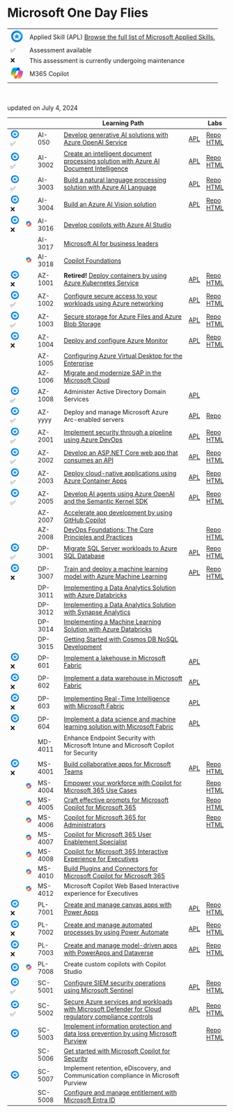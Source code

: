 # Microsoft One Day Flies


|   |   |
| - | - |
| <img src="media/apl.png" width="30"> | Applied Skill (APL) [Browse the full list of Microsoft Applied Skills.](https://learn.microsoft.com/en-us/credentials/browse/?credential_types=applied%20skills)  |
| ✅ | Assessment available |
| ❌ | This assessment is currently undergoing maintenance |
| <img src="media/copilot.png" width="30"> | M365 Copilot |

<br>
<br>
updated on July 4, 2024

[copilot]: media/copilot.png

|                                      |                                        |         | Learning Path                                                                                                         |                 | Labs                                     |
| -------------------------------------| -------------------------------------- | ------- | --------------------------------------------------------------------------------------------------------------------- | --------------- |------------------------------------------|
| <img src="media/apl.png" width="30">✅|                                        | AI-050  | [Develop generative AI solutions with Azure OpenAI Service][050 LP]                                                   | [APL][050 APL]  | [Repo][050 Repo]  <br> [HTML][050 HTML]  |
| <img src="media/apl.png" width="30">✅|                                        | AI-3002 | [Create an intelligent document processing solution with Azure AI Document Intelligence][3002 LP]                     | [APL][3002 APL] | [Repo][3002 Repo] <br> [HTML][3002 HTML] |
| <img src="media/apl.png" width="30">✅|                                        | AI-3003 | [Build a natural language processing solution with Azure AI Language][3003 LP]                                        | [APL][3003 APL] | [Repo][3003 Repo] <br> [HTML][3003 HTML] |
| <img src="media/apl.png" width="30">❌|                                        | AI-3004 | [Build an Azure AI Vision solution][3004 LP]                                                                          | [APL][3004 APL] | [Repo][3004 Repo] <br> [HTML][3004 HTML] |
| <img src="media/apl.png" width="30">❌|<img src="media/copilot.png" width="50">| AI-3016 | [Develop copilots with Azure AI Studio][3016 LP]                                                                      |                 |                                          |
|                                      |                                        | AI-3017 | [Microsoft AI for business leaders][3017 LP]                                                                          |                 |                                          |
|                                      |<img src="media/copilot.png" width="50">| AI-3018 | [Copilot Foundations][3018 LP]                                                                                        |                 |                                          |
| <img src="media/apl.png" width="30">❌|                                        | AZ-1001 | **Retired!** [Deploy containers by using Azure Kubernetes Service][1001 LP]                                           | [APL][1001 APL] | [Repo][1001 Repo] <br> [HTML][1001 HTML] |
| <img src="media/apl.png" width="30">✅|                                        | AZ-1002 | [Configure secure access to your workloads using Azure networking][1002 LP]                                           | [APL][1002 APL] | [Repo][1002 Repo] <br> [HTML][1002 HTML] |
| <img src="media/apl.png" width="30">✅|                                        | AZ-1003 | [Secure storage for Azure Files and Azure Blob Storage][1003 LP]                                                      | [APL][1003 APL] | [Repo][1003 Repo] <br> [HTML][1003 HTML] |
| <img src="media/apl.png" width="30">❌|                                        | AZ-1004 | [Deploy and configure Azure Monitor][1004 LP]                                                                         | [APL][1004 APL] | [Repo][1004 Repo] <br> [HTML][1004 HTML] |
|                                      |                                        | AZ-1005 | [Configuring Azure Virtual Desktop for the Enterprise][1005 LP]                                                       |                 |                                          |
|                                      |                                        | AZ-1006 | [Migrate and modernize SAP in the Microsoft Cloud][1006 LP]                                                           |                 |                                          |
| <img src="media/apl.png" width="30">✅|                                         | AZ-1008 | Administer Active Directory Domain Services                                                                           | [APL][1008 APL] |                                          |
| <img src="media/apl.png" width="30">✅|                                         | AZ-yyyy | Deploy and manage Microsoft Azure Arc-enabled servers                                                                 | [APL][yyyy APL] | [Repo][yyyy Repo]                                          |
| <img src="media/apl.png" width="30">✅|                                         | AZ-2001 | [Implement security through a pipeline using Azure DevOps][2001 LP]                                                   | [APL][2001 APL] | [Repo][2001 Repo] <br> [HTML][2001 HTML] |
| <img src="media/apl.png" width="30">✅|                                         | AZ-2002 | [Develop an ASP.NET Core web app that consumes an API][2002 LP]                                                       | [APL][2002 APL] | [Repo][2002 Repo] <br> [HTML][2002 HTML] |
| <img src="media/apl.png" width="30">✅|                                         | AZ-2003 | [Deploy cloud-native applications using Azure Container Apps][2003 LP]                                                | [APL][2003 APL] | [Repo][2003 Repo] <br> [HTML][2003 HTML] |
| <img src="media/apl.png" width="30">✅|                                         | AZ-2005 | [Develop AI agents using Azure OpenAI and the Semantic Kernel SDK][2005 LP]                                           | [APL][2005 APL] | [Repo][2005 Repo] <br> [HTML][2005 HTML] |
|                                     |                                        | AZ-2007 | [Accelerate app development by using GitHub Copilot][2007 LP]                                                         |                 |                                          |
|                                     |                                        | AZ-2008 | [DevOps Foundations: The Core Principles and Practices][2008 LP]                                                      |                 | [Repo][2008 Repo] <br> [HTML][2008 HTML] |
| <img src="media/apl.png" width="30">✅|                                        | DP-3001 | [Migrate SQL Server workloads to Azure SQL Database][3001 LP]                                                         | [APL][3001 APL] | [Repo][3001 Repo] <br> [HTML][3001 HTML] |
| <img src="media/apl.png" width="30">❌|                                        | DP-3007 | [Train and deploy a machine learning model with Azure Machine Learning][3007 LP]                                      | [APL][3007 APL] | [Repo][3007 Repo] <br> [HTML][3007 HTML] |
|                                     |                                        | DP-3011 | [Implementing a Data Analytics Solution with Azure Databricks][3011 LP]                                               |                 |                                          |
|                                     |                                        | DP-3012 | [Implementing a Data Analytics Solution with Synapse Analytics][3012 LP]                                              |                 |                                          |
|                                     |                                        | DP-3014 | [Implementing a Machine Learning Solution with Azure Databricks][3014 LP]                                             |                 |                                          |
|                                     |                                        | DP-3015 | [Getting Started with Cosmos DB NoSQL Development][3015 LP]                                                           |                 |                                          |
| <img src="media/apl.png" width="30">❌|                                        | DP-601  | [Implement a lakehouse in Microsoft Fabric][601 LP]                                                                   | [APL][601 APL]  |                                          |
| <img src="media/apl.png" width="30">❌|                                        | DP-602  | [Implement a data warehouse in Microsoft Fabric][602 LP]                                                              | [APL][602 APL]  |                                          |
| <img src="media/apl.png" width="30">❌|                                        | DP-603  | [Implementing Real-Time Intelligence with Microsoft Fabric][603 LP]                                                   | [APL][603 APL]  |                                          |
| <img src="media/apl.png" width="30">❌|                                        | DP-604  | [Implement a data science and machine learning solution with Microsoft Fabric][604 LP]                                | [APL][604 APL]  |                                          |
|                                     |                                        | MD-4011 | Enhance Endpoint Security with Microsoft Intune and Microsoft Copilot for Security                                    |                 |                                          |
| <img src="media/apl.png" width="30">❌|                                        | MS-4001 | [Build collaborative apps for Microsoft Teams][4001 LP]                                                               | [APL][4001 APL] | [Repo][4001 Repo] <br> [HTML][4001 HTML] |
|                                     |<img src="media/copilot.png" width="50">| MS-4004 | [Empower your workforce with Copilot for Microsoft 365 Use Cases][4004 LP]                                            |                 | [Repo][4004 Repo] <br> [HTML][4004 HTML] |
|                                     |<img src="media/copilot.png" width="50">| MS-4005 | [Craft effective prompts for Microsoft Copilot for Microsoft 365][4005 LP]                                            |                 | [Repo][4005 Repo] <br> [HTML][4005 HTML] |
|                                     |<img src="media/copilot.png" width="50">| MS-4006 | [Copilot for Microsoft 365 for Administrators][4006 LP]                                                               |                 | [Repo][4006 Repo] <br> [HTML][4006 HTML] |
|                                     |<img src="media/copilot.png" width="50">| MS-4007 | [Copilot for Microsoft 365 User Enablement Specialist][4007 LP]                                                       |                 |                                          |
|                                     |<img src="media/copilot.png" width="50">| MS-4008 | [Copilot for Microsoft 365 Interactive Experience for Executives][4008 LP]                                            |                 |                                          |
|                                     |<img src="media/copilot.png" width="50">| MS-4010 | [Build Plugins and Connectors for Microsoft Copilot for Microsoft 365][4010 LP]                                       |                 |                                          |
|                                     |<img src="media/copilot.png" width="50">| MS-4012 | Microsoft Copilot Web Based Interactive experience for Executives                                                     |                 |                                          |
| <img src="media/apl.png" width="30">❌|                                        | PL-7001 | [Create and manage canvas apps with Power Apps][7001 LP]                                                              | [APL][7001 APL] | [Repo][7001 Repo] <br> [HTML][7001 HTML] |
| <img src="media/apl.png" width="30">❌|                                        | PL-7002 | [Create and manage automated processes by using Power Automate][7002 LP]                                              | [APL][7002 APL] | [Repo][7002 Repo] <br> [HTML][7002 HTML] |
| <img src="media/apl.png" width="30">❌|                                        | PL-7003 | [Create and manage model-driven apps with PowerApps and Dataverse][7003 LP]                                           | [APL][7003 APL] | [Repo][7003 Repo] <br> [HTML][7003 HTML] |
| <img src="media/apl.png" width="30">|<img src="media/copilot.png" width="50">| PL-7008 | Create custom copilots with Copilot Studio                                                                            |                 |                                          |
| <img src="media/apl.png" width="30">✅|                                        | SC-5001 | [Configure SIEM security operations using Microsoft Sentinel][5001 LP]                                                | [APL][5001 APL] | [Repo][5001 Repo] <br> [HTML][5001 HTML] |
| <img src="media/apl.png" width="30">✅|                                        | SC-5002 | [Secure Azure services and workloads with Microsoft Defender for Cloud regulatory compliance controls][5002 LP]       | [APL][5002 APL] | [Repo][5002 Repo] <br> [HTML][5002 HTML] |
| <img src="media/apl.png" width="30">|                                        | SC-5003 | [Implement information protection and data loss prevention by using Microsoft Purview][5003 LP]                       |                 | [Repo][5003 Repo] <br> [HTML][5003 HTML] |
|                                     |                                        | SC-5006 | [Get started with Microsoft Copilot for Security][5006 LP]                                                            |                 |                                          |
| <img src="media/apl.png" width="30">|                                        | SC-5007 | Implement retention, eDiscovery, and Communication compliance in Microsoft Purview                                    |                 |                                          |
|                                     |                                        | SC-5008 | [Configure and manage entitlement with Microsoft Entra ID][5008 LP]                                                   |                 |                                          |



[1008 LP]:   https://learn.microsoft.com/en-us/training/paths/administer-active-directory-domain-services/
[1008 APL]:  https://learn.microsoft.com/en-us/credentials/applied-skills/administer-active-directory-domain-services/

[yyyy LP]:    https://learn.microsoft.com/en-us/training/paths/deploy-manage-azure-arc-enabled-servers/
[yyyy APL]:   https://learn.microsoft.com/en-us/credentials/applied-skills/deploy-and-manage-microsoft-azure-arc-enabled-servers/
[yyyy Repo]:  https://github.com/MicrosoftLearning/Deploy-and-manage-Azure-Arc-enabled-Servers

[050 LP]:   https://learn.microsoft.com/en-us/training/paths/develop-ai-solutions-azure-openai/
[050 APL]:  https://learn.microsoft.com/en-us/credentials/applied-skills/develop-generative-ai-solutions-with-azure-openai-service/
[050 Repo]: https://github.com/MicrosoftLearning/mslearn-openai/tree/main
[050 HTML]: https://microsoftlearning.github.io/mslearn-openai/

[1001 LP]:   https://learn.microsoft.com/en-us/training/paths/deploy-manage-containers-azure-kubernetes-service/
[1001 APL]:  https://learn.microsoft.com/en-us/credentials/applied-skills/deploy-containers-by-using-azure-kubernetes-service/
[1001 Repo]: https://github.com/MicrosoftLearning/deploy-and-manage-containers-with-azure-kubernetes-service
[1001 HTML]: https://github.com/MicrosoftLearning/deploy-and-manage-containers-with-azure-kubernetes-service/blob/master/Instructions/Labs/Complete%20Guided%20Exercise-Deploy%20Applications%20to%20AKS.md

[1002 LP]:   https://learn.microsoft.com/en-us/training/paths/configure-secure-workloads-using-azure-virtual-networking/
[1002 APL]:  https://learn.microsoft.com/en-us/credentials/applied-skills/configure-secure-workloads-use-azure-virtual-networking/
[1002 Repo]: https://github.com/MicrosoftLearning/Configure-secure-access-to-workloads-with-Azure-virtual-networking-services
[1002 HTML]: https://microsoftlearning.github.io/Configure-secure-access-to-workloads-with-Azure-virtual-networking-services/

[1003 LP]:   https://learn.microsoft.com/en-us/training/paths/implement-storage-azure-files-azure-blob-storage/
[1003 APL]:  https://learn.microsoft.com/en-us/credentials/applied-skills/secure-storage-azure-files-azure-blob-storage/
[1003 Repo]: https://github.com/MicrosoftLearning/Secure-storage-for-Azure-Files-and-Azure-Blob-Storage
[1003 HTML]: https://microsoftlearning.github.io/Secure-storage-for-Azure-Files-and-Azure-Blob-Storage/

[1004 LP]:   https://learn.microsoft.com/en-us/training/paths/deploy-configure-azure-monitor/
[1004 APL]:  https://learn.microsoft.com/en-us/credentials/applied-skills/deploy-and-configure-azure-monitor/
[1004 Repo]: https://github.com/MicrosoftLearning/APL-1004-deploy-configure-azure-monitor
[1004 HTML]: https://microsoftlearning.github.io/APL-1004-deploy-configure-azure-monitor/

[1005 LP]:   https://learn.microsoft.com/en-us/training/courses/az-1005

[1006 LP]:   https://learn.microsoft.com/en-us/training/courses/az-1006

[2001 LP]:   https://learn.microsoft.com/en-us/training/paths/implement-security-through-pipeline-using-devops/
[2001 APL]:  https://learn.microsoft.com/en-us/credentials/applied-skills/implement-security-through-pipeline-using-devops/
[2001 Repo]: https://github.com/MicrosoftLearning/implement-security-through-pipeline-using-devops
[2001 HTML]: https://microsoftlearning.github.io/implement-security-through-pipeline-using-devops/

[2002 LP]:   https://learn.microsoft.com/en-us/training/paths/develop-asp-core-api/
[2002 APL]:  https://learn.microsoft.com/en-us/credentials/applied-skills/develop-an-aspnet-core-web-app-that-consumes-an-api/
[2002 Repo]: https://github.com/MicrosoftLearning/APL-2002-develop-aspnet-core-consumes-api
[2002 HTML]: https://microsoftlearning.github.io/APL-2002-develop-aspnet-core-consumes-api/

[2003 LP]:   https://learn.microsoft.com/en-us/training/paths/deploy-cloud-native-applications-to-azure-container-apps/
[2003 APL]:  https://learn.microsoft.com/en-us/credentials/applied-skills/deploy-cloud-native-apps-using-azure-container-apps/
[2003 Repo]: https://github.com/MicrosoftLearning/az-2003-deploy-cloud-native-applications-using-azure-container-apps
[2003 HTML]: https://microsoftlearning.github.io/az-2003-deploy-cloud-native-applications-using-azure-container-apps/

[2005 LP]:   https://learn.microsoft.com/en-us/training/paths/develop-ai-agents-azure-open-ai-semantic-kernel-sdk/
[2005 APL]:  https://learn.microsoft.com/en-us/credentials/applied-skills/develop-ai-agents-using-microsoft-azure-openai-and-semantic-kernel/
[2005 Repo]: https://github.com/MicrosoftLearning/AZ-2005-Develop-AI-agents-OpenAI-Semantic-Kernel-SDK
[2005 HTML]: https://github.com/MicrosoftLearning/AZ-2005-Develop-AI-agents-OpenAI-Semantic-Kernel-SDK/tree/master/Instructions/Labs

[2007 LP]:   https://learn.microsoft.com/en-us/training/paths/accelerate-app-development-using-github-copilot/

[2008 LP]:   https://learn.microsoft.com/en-us/training/paths/devops-foundations-core-principles-practices/
[2008 Repo]: https://github.com/MicrosoftLearning/AZ-2008_DevOps_Foundations_Core_Principles_Practices
[2008 HTML]: https://microsoftlearning.github.io/AZ-2008_DevOps_Foundations_Core_Principles_Practices/

[3001 LP]:   https://learn.microsoft.com/en-us/training/paths/migrate-sql-workloads-azure/
[3001 APL]:  https://learn.microsoft.com/en-us/credentials/applied-skills/migrate-sql-workloads-azure-sql-database/
[3001 Repo]: https://github.com/MicrosoftLearning/mslearn-sql-migration
[3001 HTML]: https://microsoftlearning.github.io/mslearn-sql-migration/

[3002 LP]:   https://learn.microsoft.com/en-us/training/paths/extract-data-from-forms-document-intelligence/
[3002 APL]:  https://learn.microsoft.com/en-us/credentials/applied-skills/create-intelligent-document-solution-azure-ai/
[3002 Repo]: https://github.com/MicrosoftLearning/mslearn-ai-document-intelligence
[3002 HTML]: https://microsoftlearning.github.io/mslearn-ai-document-intelligence

[3003 LP]:   https://learn.microsoft.com/en-us/training/paths/develop-language-solutions-azure-ai/
[3003 APL]:  https://learn.microsoft.com/en-us/credentials/applied-skills/build-natural-language-solution-azure-ai/
[3003 Repo]: https://github.com/MicrosoftLearning/mslearn-ai-language
[3003 HTML]: https://microsoftlearning.github.io/mslearn-ai-language

[3004 LP]:   https://learn.microsoft.com/en-us/training/paths/create-computer-vision-solutions-azure-ai/
[3004 APL]:  https://learn.microsoft.com/en-us/credentials/applied-skills/build-azure-ai-vision-solution/
[3004 Repo]: https://github.com/MicrosoftLearning/mslearn-ai-vision
[3004 HTML]: https://microsoftlearning.github.io/mslearn-ai-vision/

[3007 LP]:   https://learn.microsoft.com/en-us/training/paths/train-deploy-machine-learning-model/
[3007 APL]:  https://learn.microsoft.com/en-us/credentials/applied-skills/train-and-deploy-a-machine-learning-model-with-azure-machine-learning/
[3007 Repo]: https://github.com/MicrosoftLearning/mslearn-azure-ml
[3007 HTML]: https://microsoftlearning.github.io/mslearn-azure-ml/Instructions/11-Deploy-online-endpoint.html

[3011 LP]:   https://learn.microsoft.com/en-us/training/paths/data-engineer-azure-databricks/

[3012 LP]:   https://learn.microsoft.com/en-us/training/courses/DP-3012

[3014 LP]:   https://learn.microsoft.com/en-us/training/paths/build-operate-machine-learning-solutions-azure-databricks/

[3015 LP]:   https://learn.microsoft.com/en-us/training/courses/dp-3015

[3016 LP]:   https://learn.microsoft.com/en-us/training/paths/create-custom-copilots-ai-studio/

[3017 LP]:   https://learn.microsoft.com/training/paths/transform-your-business-with-microsoft-ai/

[3018 LP]:   https://learn.microsoft.com/training/paths/copilot-foundations/

[601 LP]:    https://learn.microsoft.com/en-us/training/paths/implement-lakehouse-microsoft-fabric/
[601 APL]:   https://learn.microsoft.com/en-us/credentials/applied-skills/implement-lakehouse-microsoft-fabric/

[602 LP]:    https://learn.microsoft.com/en-us/training/paths/work-with-data-warehouses-using-microsoft-fabric/
[602 APL]:   https://learn.microsoft.com/en-us/credentials/applied-skills/work-with-data-warehouses-using-microsoft-fabric/

[603 LP]:    https://learn.microsoft.com/en-us/training/paths/explore-real-time-analytics-microsoft-fabric/
[603 APL]:   https://learn.microsoft.com/en-us/credentials/applied-skills/implement-a-real-time-intelligence-solution-with-microsoft-fabric/

[604 LP]:    https://learn.microsoft.com/en-us/training/paths/implement-data-science-machine-learning-fabric/
[604 APL]:   https://learn.microsoft.com/en-us/credentials/applied-skills/implement-a-data-science-and-machine-learning-solution-with-microsoft-fabric/

[4001 LP]:   https://learn.microsoft.com/en-us/training/paths/build-collaborative-apps-microsoft-teams/
[4001 APL]:  https://learn.microsoft.com/en-us/credentials/applied-skills/build-collaborative-apps-microsoft-teams/
[4001 Repo]: https://github.com/MicrosoftLearning/MS-4001-Build-collaborative-apps-for-Microsoft-Teams
[4001 HTML]: https://microsoftlearning.github.io/MS-4001-Build-collaborative-apps-for-Microsoft-Teams/

[4004 LP]:   https://learn.microsoft.com/en-us/training/paths/empower-workforce-copilot-use-cases/
[4004 Repo]: https://github.com/MicrosoftLearning/MS-4004-Empower-workforce-copilot-use-cases
[4004 HTML]: https://github.com/MicrosoftLearning/MS-4004-Empower-workforce-copilot-use-cases/tree/master/Instructions

[4005 LP]:   https://learn.microsoft.com/en-us/training/paths/craft-effective-prompts-copilot-microsoft-365/
[4005 Repo]: https://github.com/MicrosoftLearning/MS-4005-Craft-effective-prompts-for-Microsoft-Copilot-for-Microsoft-365/
[4005 HTML]: https://github.com/MicrosoftLearning/MS-4005-Craft-effective-prompts-for-Microsoft-Copilot-for-Microsoft-365/tree/master/Instructions

[4006 LP]:   https://learn.microsoft.com/en-us/training/courses/ms-4006
[4006 Repo]: https://github.com/MicrosoftLearning/MS-4006-Copilot-for-Microsoft-365-for-Administrators
[4006 HTML]: https://github.com/MicrosoftLearning/MS-4006-Copilot-for-Microsoft-365-for-Administrators/tree/master/Instructions

[4007 LP]:   https://learn.microsoft.com/en-us/training/paths/explore-how-drive-adoption-microsoft-copilot-m365/

[4008 LP]:   https://learn.microsoft.com/en-us/training/paths/microsoft-copilot-for-microsoft-365-executive-challenge/

[4010 LP]:   https://learn.microsoft.com/en-us/training/paths/build-plugins-connectors-microsoft-copilot-microsoft-365/

[5001 LP]:   https://learn.microsoft.com/en-us/training/paths/configure-security-information-event-management-operations-using-microsoft-sentinel/
[5001 APL]:  https://learn.microsoft.com/en-us/credentials/applied-skills/configure-siem-security-operations-using-microsoft-sentinel/
[5001 Repo]: https://github.com/MicrosoftLearning/APL-5001-configure-siem-security-operations-using-microsoft-sentinel
[5001 HTML]: https://microsoftlearning.github.io/APL-5001-configure-siem-security-operations-using-microsoft-sentinel/

[5002 LP]:   https://learn.microsoft.com/en-us/training/paths/secure-azure-services-workloads-defender-cloud/
[5002 APL]:  https://learn.microsoft.com/en-us/credentials/applied-skills/secure-azure-services-and-workloads-with-microsoft-defender-for-cloud-regulatory-compliance-controls/
[5002 Repo]: https://github.com/MicrosoftLearning/Secure-Azure-with-Microsoft-Defender-Cloud-Compliance-Controls
[5002 HTML]: https://microsoftlearning.github.io/Secure-Azure-with-Microsoft-Defender-Cloud-Compliance-Controls/

[5003 LP]:   https://learn.microsoft.com/en-us/training/paths/purview-implement-information-protection-data-loss-prevention/
[5003 Repo]: https://github.com/MicrosoftLearning/SC-5003_Information-protection-and-Data-Loss-Prevention
[5003 HTML]: https://microsoftlearning.github.io/SC-5003_Information-protection-and-Data-Loss-Prevention/

[5006 LP]:   https://learn.microsoft.com/en-us/training/paths/security-copilot-and-ai/

[5008 LP]:   https://learn.microsoft.com/en-us/training/paths/configure-manage-entitlement-microsoft-entra-id/

[7001 LP]:   https://learn.microsoft.com/en-us/training/paths/create-manage-canvas-apps-power-apps/
[7001 APL]:  https://learn.microsoft.com/en-us/credentials/applied-skills/create-manage-canvas-apps-power-apps/
[7001 Repo]: https://github.com/MicrosoftLearning/PL-7001-Create-and-manage-canvas-apps-with-Power-Apps
[7001 HTML]: https://github.com/MicrosoftLearning/PL-7001-Create-and-manage-canvas-apps-with-Power-Apps/tree/master/Instructions

[7002 LP]:   https://learn.microsoft.com/en-us/training/paths/create-manage-automated-processes-by-using-power-automate/
[7002 APL]:  https://learn.microsoft.com/en-us/credentials/applied-skills/create-and-manage-automated-processes-with-power-automate/
[7002 Repo]: https://github.com/MicrosoftLearning/PL-7002-Create-and-Manage-Automated-Processes-by-using-Power-Automate
[7002 HTML]: https://github.com/MicrosoftLearning/PL-7002-Create-and-Manage-Automated-Processes-by-using-Power-Automate/tree/master/Instructions

[7003 LP]:   https://learn.microsoft.com/en-us/training/paths/create-manage-model-driven-apps/   
[7003 APL]:  https://learn.microsoft.com/en-us/credentials/applied-skills/create-and-manage-model-driven-apps-with-power-apps-and-dataverse/   
[7003 Repo]: https://github.com/MicrosoftLearning/PL-7003-Create-and-manage-model-driven-apps-with-Power-Apps-and-Dataverse
[7003 HTML]: https://github.com/MicrosoftLearning/PL-7003-Create-and-manage-model-driven-apps-with-Power-Apps-and-Dataverse/tree/master/Instructions
